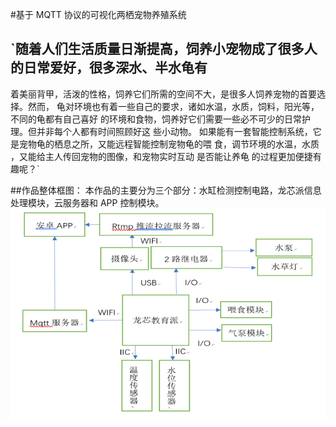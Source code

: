 #基于 MQTT 协议的可视化两栖宠物养殖系统

## `随着人们生活质量日渐提高，饲养小宠物成了很多人的日常爱好，很多深水、半水龟有
着美丽背甲，活泼的性格，饲养它们所需的空间不大，是很多人饲养宠物的首要选择。然而，
龟对环境也有着一些自己的要求，诸如水温，水质，饲料，阳光等，不同的龟都有自己喜好
的环境和食物，饲养好它们需要一些必不可少的日常护理。但并非每个人都有时间照顾好这
些小动物。
如果能有一套智能控制系统，它是宠物龟的栖息之所，又能远程智能控制宠物龟的喂
食，调节环境的水温，水质 ，又能给主人传回宠物的图像，和宠物实时互动 是否能让养龟
的过程更加便捷有趣呢？`

##作品整体框图： 
本作品的主要分为三个部分：水缸检测控制电路，龙芯派信息处理模块，云服务器和 APP
控制模块。
![输入图片说明](image.png)